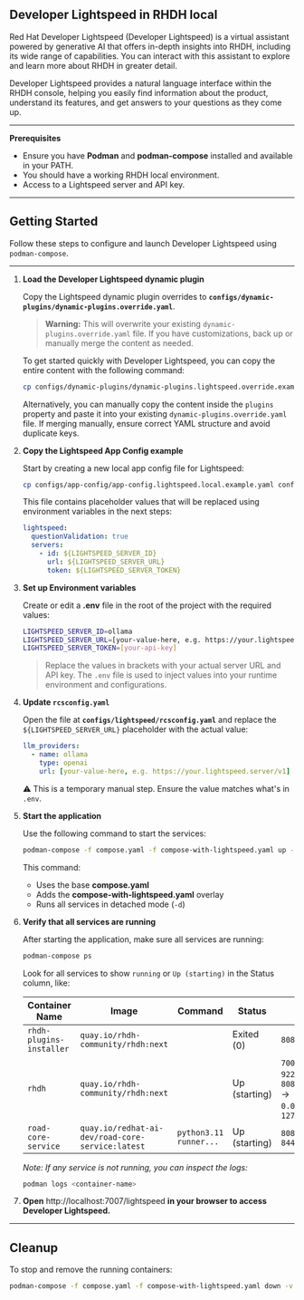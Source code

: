 ## Developer Lightspeed in RHDH local

Red Hat Developer Lightspeed (Developer Lightspeed) is a virtual assistant powered by generative AI that offers in-depth insights into RHDH, including its wide range of capabilities. You can interact with this assistant to explore and learn more about RHDH in greater detail.

Developer Lightspeed provides a natural language interface within the RHDH console, helping you easily find information about the product, understand its features, and get answers to your questions as they come up.

---

**Prerequisites**

- Ensure you have **Podman** and **podman-compose** installed and available in your PATH.
- You should have a working RHDH local environment.
- Access to a Lightspeed server and API key.

---

## Getting Started

Follow these steps to configure and launch Developer Lightspeed using `podman-compose`.

---

1. **Load the Developer Lightspeed dynamic plugin**

   Copy the Lightspeed dynamic plugin overrides to **`configs/dynamic-plugins/dynamic-plugins.override.yaml`**.

   > **Warning:** This will overwrite your existing `dynamic-plugins.override.yaml` file. If you have customizations, back up or manually merge the content as needed.

   To get started quickly with Developer Lightspeed, you can copy the entire content with the following command:

   ```bash
   cp configs/dynamic-plugins/dynamic-plugins.lightspeed.override.example.yaml configs/dynamic-plugins/dynamic-plugins.override.yaml
   ```

   Alternatively, you can manually copy the content inside the `plugins` property and paste it into your existing `dynamic-plugins.override.yaml` file. If merging manually, ensure correct YAML structure and avoid duplicate keys.

2. **Copy the Lightspeed App Config example**

   Start by creating a new local app config file for Lightspeed:

   ```bash
   cp configs/app-config/app-config.lightspeed.local.example.yaml configs/app-config/app-config.lightspeed.local.yaml
   ```

   This file contains placeholder values that will be replaced using environment variables in the next steps:

   ```yaml
   lightspeed:
     questionValidation: true
     servers:
       - id: ${LIGHTSPEED_SERVER_ID}
         url: ${LIGHTSPEED_SERVER_URL}
         token: ${LIGHTSPEED_SERVER_TOKEN}
   ```

3. **Set up Environment variables**

   Create or edit a **.env** file in the root of the project with the required values:

   ```bash
   LIGHTSPEED_SERVER_ID=ollama
   LIGHTSPEED_SERVER_URL=[your-value-here, e.g. https://your.lightspeed.server/v1]
   LIGHTSPEED_SERVER_TOKEN=[your-api-key]
   ```

   > Replace the values in brackets with your actual server URL and API key. The `.env` file is used to inject values into your runtime environment and configurations.

4. **Update `rcsconfig.yaml`**

   Open the file at **`configs/lightspeed/rcsconfig.yaml`** and replace the `${LIGHTSPEED_SERVER_URL}` placeholder with the actual value:

   ```yaml
   llm_providers:
     - name: ollama
       type: openai
       url: [your-value-here, e.g. https://your.lightspeed.server/v1]
   ```

   ⚠️ This is a temporary manual step. Ensure the value matches what's in `.env`.

5. **Start the application**

   Use the following command to start the services:

   ```bash
   podman-compose -f compose.yaml -f compose-with-lightspeed.yaml up -d
   ```

   This command:

   - Uses the base **compose.yaml**
   - Adds the **compose-with-lightspeed.yaml** overlay
   - Runs all services in detached mode (`-d`)

6. **Verify that all services are running**

   After starting the application, make sure all services are running:

   ```bash
   podman-compose ps
   ```

   Look for all services to show `running` or `Up (starting)` in the Status column, like:

   | Container Name           | Image                                            | Command                | Status        | Ports                                                                     |
   | ------------------------ | ------------------------------------------------ | ---------------------- | ------------- | ------------------------------------------------------------------------- |
   | `rhdh-plugins-installer` | `quay.io/rhdh-community/rhdh:next`               |                        | Exited (0)    | `8080/tcp`                                                                |
   | `rhdh`                   | `quay.io/rhdh-community/rhdh:next`               |                        | Up (starting) | `7007/tcp`, `9229/tcp`, `8080/tcp`<br> → `0.0.0.0:7007`, `127.0.0.1:9229` |
   | `road-core-service`      | `quay.io/redhat-ai-dev/road-core-service:latest` | `python3.11 runner...` | Up (starting) | `8080/tcp`, `8443/tcp`                                                    |

   _Note: If any service is not running, you can inspect the logs:_

   ```bash
   podman logs <container-name>
   ```

7. **Open** http://localhost:7007/lightspeed **in your browser to access Developer Lightspeed.**

---

## Cleanup

To stop and remove the running containers:

```bash
podman-compose -f compose.yaml -f compose-with-lightspeed.yaml down -v
```
